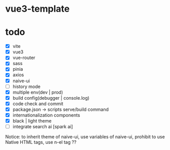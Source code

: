 # vue3-template

# todo
- [x] vite
- [x] vue3
- [x] vue-router
- [x] sass
- [x] pinia
- [x] axios
- [x] naive-ui
- [ ] history mode
- [x] multiple env(dev | prod)
- [x] build config(debugger | console.log)
- [x] code check and commit
- [x] package.json -> scripts serve/build command
- [x] internationalization components
- [x] black | light theme
- [ ] integrate search ai [spark ai]

Notice: to inherit theme of naive-ui, use variables of naive-ui, prohibit to use Native HTML tags, use n-el tag ??